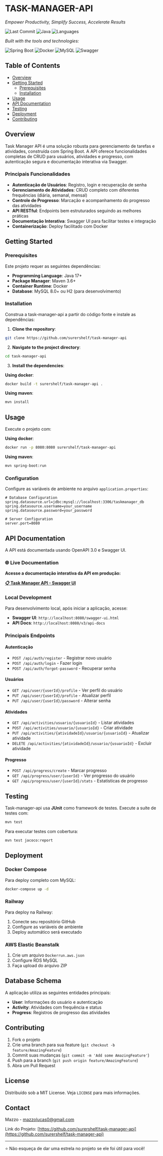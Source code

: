 # TASK-MANAGER-API

*Empower Productivity, Simplify Success, Accelerate Results*

![Last Commit](https://img.shields.io/badge/last%20commit-today-brightgreen)
![Java](https://img.shields.io/badge/Java-98.5%25-orange)
![Languages](https://img.shields.io/badge/languages-2-blue)

*Built with the tools and technologies:*

![Spring Boot](https://img.shields.io/badge/Spring_Boot-6DB33F?style=flat&logo=spring&logoColor=white)
![Docker](https://img.shields.io/badge/Docker-2CA5E0?style=flat&logo=docker&logoColor=white)
![MySQL](https://img.shields.io/badge/MySQL-005C84?style=flat&logo=mysql&logoColor=white)
![Swagger](https://img.shields.io/badge/Swagger-85EA2D?style=flat&logo=swagger&logoColor=black)

## Table of Contents

- [Overview](#overview)
- [Getting Started](#getting-started)
  - [Prerequisites](#prerequisites)
  - [Installation](#installation)
- [Usage](#usage)
- [API Documentation](#api-documentation)
- [Testing](#testing)
- [Deployment](#deployment)
- [Contributing](#contributing)

## Overview

Task Manager API é uma solução robusta para gerenciamento de tarefas e atividades, construída com Spring Boot. A API oferece funcionalidades completas de CRUD para usuários, atividades e progresso, com autenticação segura e documentação interativa via Swagger.

### Principais Funcionalidades

- **Autenticação de Usuários**: Registro, login e recuperação de senha
- **Gerenciamento de Atividades**: CRUD completo com diferentes frequências (diária, semanal, mensal)
- **Controle de Progresso**: Marcação e acompanhamento do progresso das atividades
- **API RESTful**: Endpoints bem estruturados seguindo as melhores práticas
- **Documentação Interativa**: Swagger UI para facilitar testes e integração
- **Containerização**: Deploy facilitado com Docker

## Getting Started

### Prerequisites

Este projeto requer as seguintes dependências:

- **Programming Language**: Java 17+
- **Package Manager**: Maven 3.6+
- **Container Runtime**: Docker
- **Database**: MySQL 8.0+ ou H2 (para desenvolvimento)

### Installation

Construa a task-manager-api a partir do código fonte e instale as dependências:

1. **Clone the repository**:

```bash
git clone https://github.com/surershelf/task-manager-api
```

2. **Navigate to the project directory**:

```bash
cd task-manager-api
```

3. **Install the dependencies**:

**Using docker**:

```bash
docker build -t surershelf/task-manager-api .
```

**Using maven**:

```bash
mvn install
```

## Usage

Execute o projeto com:

**Using docker**:

```bash
docker run -p 8080:8080 surershelf/task-manager-api
```

**Using maven**:

```bash
mvn spring-boot:run
```

### Configuration

Configure as variáveis de ambiente no arquivo `application.properties`:

```properties
# Database Configuration
spring.datasource.url=jdbc:mysql://localhost:3306/taskmanager_db
spring.datasource.username=your_username
spring.datasource.password=your_password

# Server Configuration
server.port=8080
```

## API Documentation

A API está documentada usando OpenAPI 3.0 e Swagger UI. 

### 🌐 Live Documentation

**Acesse a documentação interativa da API em produção:**

**[📋 Task Manager API - Swagger UI](https://task-api-mazzo.up.railway.app/swagger-ui/index.html)**

### Local Development

Para desenvolvimento local, após iniciar a aplicação, acesse:

- **Swagger UI**: `http://localhost:8080/swagger-ui.html`
- **API Docs**: `http://localhost:8080/v3/api-docs`

### Principais Endpoints

#### Autenticação
- `POST /api/auth/register` - Registrar novo usuário
- `POST /api/auth/login` - Fazer login
- `POST /api/auth/forgot-password` - Recuperar senha

#### Usuários
- `GET /api/user/{userId}/profile` - Ver perfil do usuário
- `PUT /api/user/{userId}/profile` - Atualizar perfil
- `PUT /api/user/{userId}/password` - Alterar senha

#### Atividades
- `GET /api/activities/usuario/{usuarioId}` - Listar atividades
- `POST /api/activities/usuario/{usuarioId}` - Criar atividade
- `PUT /api/activities/{atividadeId}/usuario/{usuarioId}` - Atualizar atividade
- `DELETE /api/activities/{atividadeId}/usuario/{usuarioId}` - Excluir atividade

#### Progresso
- `POST /api/progress/create` - Marcar progresso
- `GET /api/progress/user/{userId}` - Ver progresso do usuário
- `GET /api/progress/user/{userId}/stats` - Estatísticas de progresso

## Testing

Task-manager-api usa **JUnit** como framework de testes. Execute a suíte de testes com:

```bash
mvn test
```

Para executar testes com cobertura:

```bash
mvn test jacoco:report
```

## Deployment

### Docker Compose

Para deploy completo com MySQL:

```bash
docker-compose up -d
```

### Railway

Para deploy na Railway:

1. Conecte seu repositório GitHub
2. Configure as variáveis de ambiente
3. Deploy automático será executado

### AWS Elastic Beanstalk

1. Crie um arquivo `Dockerrun.aws.json`
2. Configure RDS MySQL
3. Faça upload do arquivo ZIP

## Database Schema

A aplicação utiliza as seguintes entidades principais:

- **User**: Informações do usuário e autenticação
- **Activity**: Atividades com frequência e status
- **Progress**: Registros de progresso das atividades

## Contributing

1. Fork o projeto
2. Crie uma branch para sua feature (`git checkout -b feature/AmazingFeature`)
3. Commit suas mudanças (`git commit -m 'Add some AmazingFeature'`)
4. Push para a branch (`git push origin feature/AmazingFeature`)
5. Abra um Pull Request

## License

Distribuído sob a MIT License. Veja `LICENSE` para mais informações.

## Contact

Mazzo - [mazzolucas0@gmail.com](mailto:mazzolucas0@gmail.com)

Link do Projeto: [https://github.com/surershelf/task-manager-api](https://github.com/surershelf/task-manager-api)

---

⭐ Não esqueça de dar uma estrela no projeto se ele foi útil para você!
